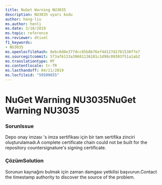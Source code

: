 ```yaml
---
title: NuGet Warning NU3035
description: NU3035 uyarı kodu
author: heng-liu
ms.author: henli
ms.date: 3/18/2019
ms.topic: reference
ms.reviewer: dtivel
f1_keywords:
- NU3035
ms.openlocfilehash: 8ebc8d8e377dcc85b8b76ef4d127d1781530f7e7
ms.sourcegitcommit: 573af6133a39601136181c1d98c09303f51a1ab2
ms.translationtype: MT
ms.contentlocale: tr-TR
ms.lasthandoff: 04/11/2019
ms.locfileid: "59509655"
---
```

# <a name="nuget-warning-nu3035"></a><span data-ttu-id="4137f-103">NuGet Warning NU3035</span><span class="sxs-lookup"><span data-stu-id="4137f-103">NuGet Warning NU3035</span></span>

### <a name="issue"></a><span data-ttu-id="4137f-104">Sorun</span><span class="sxs-lookup"><span data-stu-id="4137f-104">Issue</span></span>

<span data-ttu-id="4137f-105">Depo onay imzası 's imza sertifikası için bir tam sertifika zinciri oluşturulamadı.</span><span class="sxs-lookup"><span data-stu-id="4137f-105">A complete certificate chain could not be built for the repository countersignature's signing certificate.</span></span>


### <a name="solution"></a><span data-ttu-id="4137f-106">Çözüm</span><span class="sxs-lookup"><span data-stu-id="4137f-106">Solution</span></span>

<span data-ttu-id="4137f-107">Sorunun kaynağını bulmak için zaman damgası yetkilisi başvurun.</span><span class="sxs-lookup"><span data-stu-id="4137f-107">Contact the timestamp authority to discover the source of the problem.</span></span>